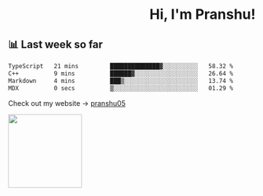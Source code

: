 <div align="right" >
   
   <H1>Hi, I'm Pranshu!</H1>

</div>

## 📊 Last week so far
<!--START_SECTION:waka-->

```txt
TypeScript   21 mins         ██████████████▓░░░░░░░░░░   58.32 %
C++          9 mins          ██████▓░░░░░░░░░░░░░░░░░░   26.64 %
Markdown     4 mins          ███▒░░░░░░░░░░░░░░░░░░░░░   13.74 %
MDX          0 secs          ▒░░░░░░░░░░░░░░░░░░░░░░░░   01.29 %
```

<!--END_SECTION:waka-->

Check out my website -> [pranshu05](https://pranshu05.vercel.app)

<img align="left" width="150" src="https://user-images.githubusercontent.com/70943732/209951571-93b7afe5-f523-4683-b725-5d94b287e94e.png">

